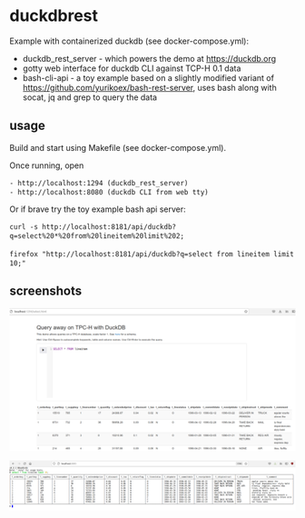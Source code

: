 # duckdbrest

Example with containerized duckdb (see docker-compose.yml):

- duckdb_rest_server - which powers the demo at https://duckdb.org
- gotty web interface for duckdb CLI against TCP-H 0.1 data
- bash-cli-api - a toy example based on a slightly modified variant of https://github.com/yurikoex/bash-rest-server, uses bash along with socat, jq and grep to query the data

## usage

Build and start using Makefile (see docker-compose.yml).

Once running, open

	- http://localhost:1294 (duckdb_rest_server)
	- http://localhost:8080 (duckdb CLI from web tty)

Or if brave try the toy example bash api server:

	curl -s http://localhost:8181/api/duckdb?q=select%20*%20from%20lineitem%20limit%202;

	firefox "http://localhost:8181/api/duckdb?q=select from lineitem limit 10;"

## screenshots

![](screenshot-1.png)

![](screenshot-2.png)
